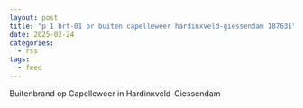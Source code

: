 ```yaml
---
layout: post
title: "p 1 brt-01 br buiten capelleweer hardinxveld-giessendam 187631"
date: 2025-02-24
categories: 
  - rss
tags: 
  - feed
---
```


Buitenbrand op Capelleweer in Hardinxveld-Giessendam
